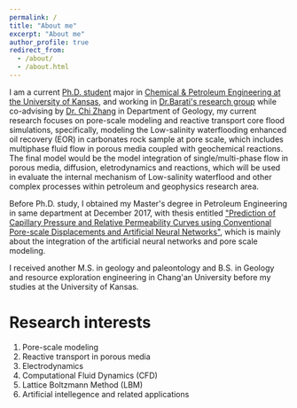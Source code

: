 ```yaml
---
permalink: /
title: "About me"
excerpt: "About me"
author_profile: true
redirect_from: 
  - /about/
  - /about.html
---
```


I am a current [Ph.D. student](https://barati.ku.edu/siyan-liu) major in [Chemical & Petroleum Engineering at the University of Kansas](https://cpe.ku.edu/), and working in [Dr.Barati's research group](https://cpe.ku.edu/reza-barati) while co-advising by [Dr. Chi Zhang](http://www.chizhanggeophysics.com) in Department of Geology, my current research focuses on pore-scale modeling and reactive transport core flood simulations, specifically, modeling the Low-salinity waterflooding enhanced oil recovery (EOR) in carbonates rock sample at pore scale, which includes multiphase fluid flow in porous media coupled with geochemical reactions. The final model would be the model integration of single/multi-phase flow in porous media, diffusion, eletrodynamics and reactions, which will be used in evaluate the internal mechanism of Low-salinity waterflood and other complex processes within petroleum and geophysics research area. 

Before Ph.D. study, I obtained my Master's degree in Petroleum Engineering in same department at December 2017, with thesis entitled ["Prediction of Capillary Pressure and Relative Permeability Curves using Conventional Pore-scale Displacements and Artificial Neural Networks"](https://kuscholarworks.ku.edu/handle/1808/26357), which is mainly about the integration of the artificial neural networks and pore scale modeling.

I received another M.S. in geology and paleontology and B.S. in Geology and resource exploration engineering in Chang'an University before my studies at the University of Kansas. 

Research interests
======
1. Pore-scale modeling
2. Reactive transport in porous media
3. Electrodynamics 
4. Computational Fluid Dynamics (CFD)
5. Lattice Boltzmann Method (LBM)
6. Artificial intellegence and related applications

